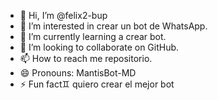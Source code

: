 - 👋 Hi, I’m @felix2-bup
- 👀 I’m interested in crear un bot de WhatsApp.
- 🌱 I’m currently learning a crear bot.
- 💞️ I’m looking to collaborate on GitHub.
- 📫 How to reach me repositorio.
- 😄 Pronouns: MantisBot-MD 
- ⚡ Fun fact♊ quiero crear el mejor bot 

<!---
felix2-bup/felix2-bup is a ✨ special ✨ repository because its `README.md` (this file) appears on your GitHub profile.
You can click the Preview link to take a look at your changes.
--->
